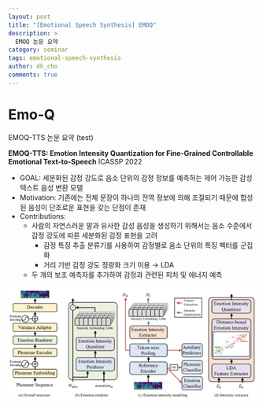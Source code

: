 ```yaml
---
layout: post
title: "[Emotional Speech Synthesis] EMOQ"
description: >
  EMOQ 논문 요약
category: seminar
tags: emotional-speech-synthesis
author: dh_cho
comments: true
---
```


# Emo-Q

EMOQ-TTS 논문 요약 (test)

**EMOQ-TTS: Emotion Intensity Quantization for Fine-Grained Controllable Emotional Text-to-Speech**
ICASSP 2022
- GOAL: 세분화된 감정 강도로 음소 단위의 감정 정보를 예측하는 제어 가능한 감성 텍스트 음성 변환 모델
- Motivation: 기존에는 전체 문장이 하나의 전역 정보에 의해 조절되기 때문에 합성된 음성이 단조로운 표현을 갖는 단점이 존재
- Contributions:
    - 사람의 자연스러운 말과 유사한 감성 음성을 생성하기 위해서는 음소 수준에서 감정 강도에 따른 세분화된 감정 표현을 고려
        - 감정 특징 추출 분류기를 사용하여 감정별로 음소 단위의 특징 벡터를 군집화
        - 거리 기반 감정 강도 정량화 크기 이용 → LDA
    - 두 개의 보조 예측자를 추가하여 감정과 관련된 피치 및 에너지 예측
        
![](/assets/img/2023-11-14-write-EMOQ/fig.png)

